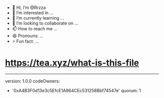 - 👋 Hi, I’m @Rrzza
- 👀 I’m interested in ...
- 🌱 I’m currently learning ...
- 💞️ I’m looking to collaborate on ...
- 📫 How to reach me ...
- 😄 Pronouns: ...
- ⚡ Fun fact: ...

<!---
Rrzza/Rrzza is a ✨ special ✨ repository because its `README.md` (this file) appears on your GitHub profile.
You can click the Preview link to take a look at your changes.
--->

# https://tea.xyz/what-is-this-file
---
version: 1.0.0
codeOwners:
  - '0xA4B3F0d13e3c5EfcE1A964CEc531258Bbf74547e'
quorum: 1


